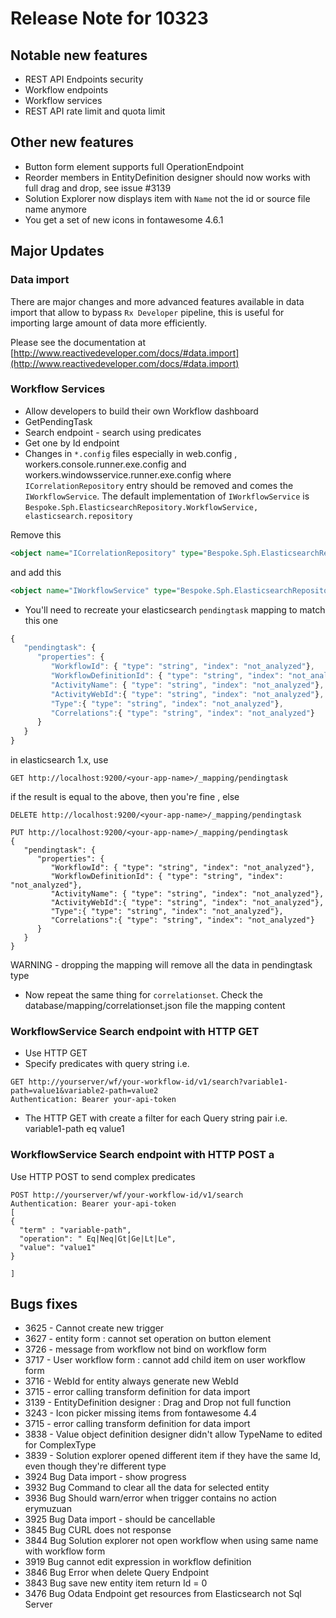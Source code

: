 # Release Note for 10323

## Notable new features
* REST API Endpoints security
* Workflow endpoints
* Workflow services
* REST API rate limit and quota limit

## Other new features
* Button form element supports full OperationEndpoint
* Reorder members in EntityDefinition designer should now works with full drag and drop, see issue #3139
* Solution Explorer now displays item with `Name` not the id or source file name anymore
* You get a set of new icons in fontawesome 4.6.1


## Major Updates

### Data import
There are major changes and more advanced features available in data import that allow to bypass `Rx Developer` pipeline, this is useful for importing large amount of data more efficiently.

Please see the documentation at [http://www.reactivedeveloper.com/docs/#data.import](http://www.reactivedeveloper.com/docs/#data.import)

### Workflow Services
* Allow developers to build their own Workflow dashboard
* GetPendingTask
* Search endpoint - search using predicates
* Get one by Id endpoint
* Changes in `*.config` files especially in web.config , workers.console.runner.exe.config and workers.windowsservice.runner.exe.config where `ICorrelationRepository` entry should be removed and comes the `IWorkflowService`. The default implementation of `IWorkflowService` is  `Bespoke.Sph.ElasticsearchRepository.WorkflowService, elasticsearch.repository`

Remove this
```xml
<object name="ICorrelationRepository" type="Bespoke.Sph.ElasticsearchRepository.CorrelationRepository, elasticsearch.repository"
```

and add this
```xml
<object name="IWorkflowService" type="Bespoke.Sph.ElasticsearchRepository.WorkflowService, elasticsearch.repository" />
```

* You'll need to recreate your elasticsearch `pendingtask` mapping to match this one

```javascript
{
   "pendingtask": {
      "properties": {
         "WorkflowId": { "type": "string", "index": "not_analyzed"},
         "WorkflowDefinitionId": { "type": "string", "index": "not_analyzed"},
         "ActivityName": { "type": "string", "index": "not_analyzed"},
         "ActivityWebId":{ "type": "string", "index": "not_analyzed"},
         "Type":{ "type": "string", "index": "not_analyzed"},
         "Correlations":{ "type": "string", "index": "not_analyzed"}
      }
   }
}
```
in elasticsearch 1.x, use
```
GET http://localhost:9200/<your-app-name>/_mapping/pendingtask
```
if the result is equal to the above, then you're fine , else
```
DELETE http://localhost:9200/<your-app-name>/_mapping/pendingtask

PUT http://localhost:9200/<your-app-name>/_mapping/pendingtask
{
   "pendingtask": {
      "properties": {
         "WorkflowId": { "type": "string", "index": "not_analyzed"},
         "WorkflowDefinitionId": { "type": "string", "index": "not_analyzed"},
         "ActivityName": { "type": "string", "index": "not_analyzed"},
         "ActivityWebId":{ "type": "string", "index": "not_analyzed"},
         "Type":{ "type": "string", "index": "not_analyzed"},
         "Correlations":{ "type": "string", "index": "not_analyzed"}
      }
   }
}
```

WARNING - dropping the mapping will remove all the data in pendingtask type

* Now repeat the same thing for `correlationset`. Check the database/mapping/correlationset.json file the mapping content



### WorkflowService Search endpoint with HTTP GET
* Use HTTP GET
* Specify predicates with query string i.e.
```
GET http://yourserver/wf/your-workflow-id/v1/search?variable1-path=value1&variable2-path=value2
Authentication: Bearer your-api-token
```
* The HTTP GET with create a filter for each Query string pair i.e. variable1-path eq value1



### WorkflowService Search endpoint with HTTP POST a

 Use HTTP POST to send complex predicates
```
POST http://yourserver/wf/your-workflow-id/v1/search
Authentication: Bearer your-api-token
[
{
  "term" : "variable-path",
  "operation": " Eq|Neq|Gt|Ge|Lt|Le",
  "value": "value1"
}

]
```

## Bugs fixes
* 3625 - Cannot create new trigger
* 3627 - entity form : cannot set operation on button element
* 3726 - message from workflow not bind on workflow form
* 3717 - User workflow form : cannot add child item on user workflow form  
* 3716 - WebId for entity always generate new WebId
* 3715 - error calling transform definition for data import  
* 3139 - EntityDefinition designer : Drag and Drop not full function
* 3243 - Icon picker missing items from fontawesome 4.4
* 3715 - error calling transform definition for data import
* 3838 - Value object definition designer didn't allow TypeName to edited for ComplexType  
* 3839 - Solution explorer opened different item if they have the same Id, even though they're different type
* 3924 Bug Data import - show progress
* 3932 Bug Command to clear all the data for selected entity
* 3936 Bug Should warn/error when trigger contains no action erymuzuan
* 3925 Bug Data import - should be cancellable
* 3845 Bug CURL does not response
* 3844 Bug Solution explorer not open workflow when using same name with workflow form
* 3919 Bug cannot edit expression in workflow definition  
* 3846 Bug Error when delete Query Endpoint   
* 3843 Bug save new entity item return Id = 0  
* 3476 Bug Odata Endpoint get resources from Elasticsearch not Sql Server

